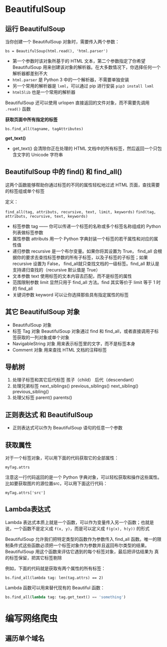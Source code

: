 # BeautifulSoup

## 运行 BeautifulSoup

当你创建一个 BeautifulSoup 对象时，需要传入两个参数：

`bs = BeautifulSoup(html.read(), 'html.parser')`

- 第一个参数时该对象所基于的 HTML 文本，第二个参数指定了你希望 BeautifulSoup 用来创建该对象的解析器。在大多数情况下，你选择任何一个解析器都差别不大
- `html.parser` 是 Python 3 中的一个解析器，不需要单独安装
- 另一个常用的解析器是 `lxml`，可以通过 pip 进行安装 `pip3 install lxml`
- `html5lib` 也是一个常用的解析器

BeautifulSoup 还可以使用 urlopen 直接返回的文件对象，而不需要先调用 `.read()` 函数

**获取页面中所有指定的标签**

`bs.find_all(tagname, tagAttributes)`

**get_text()**

- get_text() 会清除你正在处理的 HTML 文档中的所有标签，然后返回一个只包含文字的 Unicode 字符串

## BeautifulSoup 中的 find() 和 find_all()

这两个函数能够帮助你通过标签的不同的属性轻松地过滤 HTML 页面，查找需要的标签组或单个标签

定义：

`find_all(tag, attributs, recursive, text, limit, keywords)`
`find(tag, attributs, recursive, text, keywords)`

- 标签参数 tag —— 你可以传递一个标签的名称或多个标签名称组成的 Python 列表做标签参数
- 属性参数 attributs 用一个 Python 字典封装一个标签的若干属性和对应的属性值
- 递归参数 recursive 是一个布尔变量。如果你将其设置为 True， find_all 会根据你的要求去查找标签参数的所有子标签，以及子标签的子标签；如果 recursive 设置为 False， find_all就只查找文档的一级标签。find_all 默认是支持递归查找的（recursive 默认值是 True）
- 文本参数 text 使用标签的文本内容去匹配，而不是标签的属性
- 范围限制参数 limit 显然只用于 find_all 方法。find 其实等价于 limit 等于 1 时的 find_all
- 关键词参数 keyword 可以让你选择那些具有指定属性的标签

## 其它 BeautifulSoup 对象

- BeautifulSoup 对象
- 标签 Tag 对象  BeautifulSoup 对象通过 find 和 find_all，或者直接调用子标签获取的一列对象或单个对象
- NavigableString 对象  用来表示标签里的文字，而不是标签本身
- Comment 对象  用来查找 HTML 文档的注释标签


## 导航树

1. 处理子标签和其它后代标签 孩子（child） 后代（descendant）
2. 处理兄弟标签 next_siblings()  previous_siblings() next_sibling() previous_sibling()
3. 处理父标签 parent() parents()


## 正则表达式 和 BeautifulSoup

- 正则表达式可以作为 BeautifulSoup 语句的任意一个参数

## 获取属性

对于一个标签对象，可以用下面的代码获取它的全部属性：

`myTag.attrs`

注意这一行代码返回的是一个 Python 字典对象，可以轻松获取和操作这些属性。比如要获取图片的源位置src，可以用下面这行代码：

`myTag.attrs['src']`

## Lambda表达式

Lambda 表达式本质上就是一个函数，可以作为变量传入另一个函数；也就是说，一个函数不是定义成 `f(x, y)`，而是可以定义成 `f(g(x), h(y))` 的形式

BeautifulSoup 允许我们把特定类型的函数作为参数传入 find_all 函数。唯一的限制条件式这些函数必须把一个标签对象作为参数并且返回布尔类型的结果。BeautifulSoup 用这个函数来评估它遇到的每个标签对象，最后把评估结果为 真 的标签保留，把其它标签剔除

例如，下面的代码就是获取有两个属性的所有标签：

`bs.find_all(lambda tag: len(tag.attrs) == 2)`

Lambda 函数可以用来替代现有的 Beautiful 函数：

```python
bs.find_all(lambda tag: tag.get_text() == 'something')
```

# 编写网络爬虫

## 遍历单个域名

